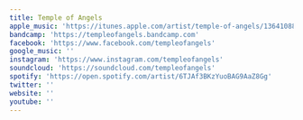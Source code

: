 ```yaml
---
title: Temple of Angels
apple_music: 'https://itunes.apple.com/artist/temple-of-angels/1364108881'
bandcamp: 'https://templeofangels.bandcamp.com'
facebook: 'https://www.facebook.com/templeofangels'
google_music: ''
instagram: 'https://www.instagram.com/templeofangels'
soundcloud: 'https://soundcloud.com/templeofangels'
spotify: 'https://open.spotify.com/artist/6TJAf3BKzYuoBAG9AaZ8Gg'
twitter: ''
website: ''
youtube: ''
---
```

